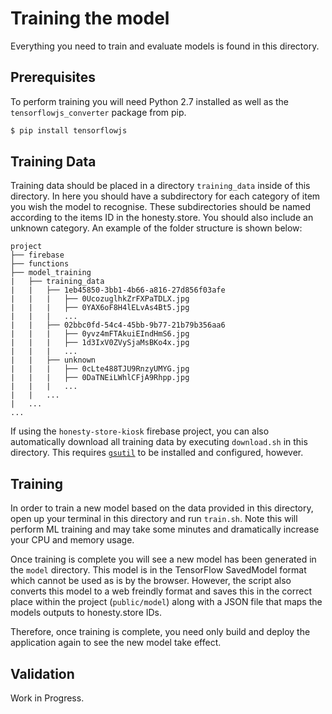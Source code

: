 # Training the model

Everything you need to train and evaluate models is found in this directory.

## Prerequisites

To perform training you will need Python 2.7 installed as well as the `tensorflowjs_converter` package from pip.

```bash
$ pip install tensorflowjs
```

## Training Data

Training data should be placed in a directory `training_data` inside of this directory. In here you should have a subdirectory for each category of item you wish the model to recognise. These subdirectories should be named according to the items ID in the honesty.store. You should also include an unknown category. An example of the folder structure is shown below:

```
project
├── firebase
├── functions
├── model_training
|   ├── training_data
|   |   ├── 1eb45850-3bb1-4b66-a816-27d856f03afe
|   |   |   ├── 0UcozuglhkZrFXPaTDLX.jpg
|   |   |   ├── 0YAX6oF8H4lELvAs4Bt5.jpg
|   |   |   ...
|   |   ├── 02bbc0fd-54c4-45bb-9b77-21b79b356aa6
|   |   |   ├── 0yvz4mFTAkuiEIndHmS6.jpg
|   |   |   ├── 1d3IxV0ZVySjaMsBKo4x.jpg
|   |   |   ...
|   |   ├── unknown
|   |   |   ├── 0cLte488TJU9RnzyUMYG.jpg
|   |   |   ├── 0DaTNEiLWhlCFjA9Rhpp.jpg
|   |   |   ...
|   |   ...
|   ...
...
```

If using the `honesty-store-kiosk` firebase project, you can also automatically download all training data by executing `download.sh` in this directory. This requires [`gsutil`](https://cloud.google.com/storage/docs/gsutil_install) to be installed and configured, however.

## Training

In order to train a new model based on the data provided in this directory, open up your terminal in this directory and run `train.sh`. Note this will perform ML training and may take some minutes and dramatically increase your CPU and memory usage.

Once training is complete you will see a new model has been generated in the `model` directory. This model is in the TensorFlow SavedModel format which cannot be used as is by the browser. However, the script also converts this model to a web freindly format and saves this in the correct place within the project (`public/model`) along with a JSON file that maps the models outputs to honesty.store IDs.

Therefore, once training is complete, you need only build and deploy the application again to see the new model take effect.

## Validation

Work in Progress.
